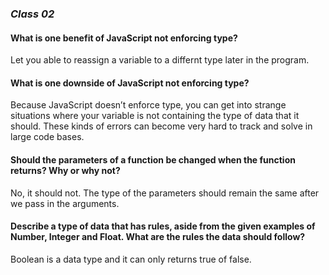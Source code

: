 ### *Class 02*

#### What is one benefit of JavaScript not enforcing type?
Let you able to reassign a variable to a differnt type later in the program.

#### What is one downside of JavaScript not enforcing type?
Because JavaScript doesn’t enforce type, you can get into strange situations where your variable is not containing the type of data that it should. These kinds of errors can become very hard to track and solve in large code bases.

#### Should the parameters of a function be changed when the function returns? Why or why not?
No, it should not. The type of the parameters should remain the same after we pass in the arguments.

#### Describe a type of data that has rules, aside from the given examples of Number, Integer and Float. What are the rules the data should follow?
Boolean is a data type and it can only returns true of false. 
